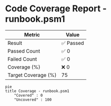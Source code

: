 # Code Coverage Report - runbook.psm1
| Metric          | Value       |
|-----------------|-------------|
| Result          | ✅ Passed |
| Passed Count    | ✅ 0 |
| Failed Count    | ✅ 0 |
| Coverage (%)    | ❌ 0 |
| Target Coverage (%) | 75 |

```mermaid
pie
title Coverage - runbook.psm1
    "Covered" : 0
    "Uncovered" : 100
